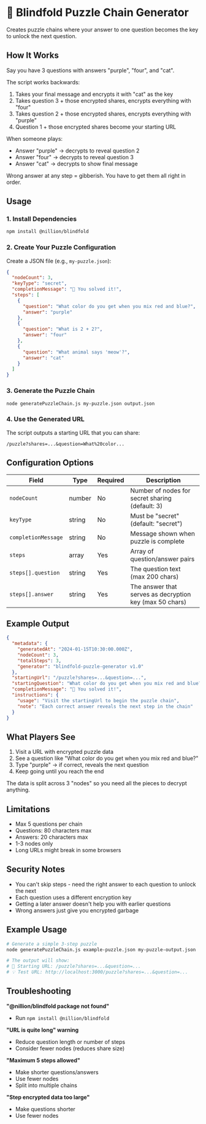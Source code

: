 # 🧩 Blindfold Puzzle Chain Generator

Creates puzzle chains where your answer to one question becomes the key to unlock the next question.

## How It Works

Say you have 3 questions with answers "purple", "four", and "cat".

The script works backwards:
1. Takes your final message and encrypts it with "cat" as the key
2. Takes question 3 + those encrypted shares, encrypts everything with "four"  
3. Takes question 2 + those encrypted shares, encrypts everything with "purple"
4. Question 1 + those encrypted shares become your starting URL

When someone plays:
- Answer "purple" → decrypts to reveal question 2
- Answer "four" → decrypts to reveal question 3  
- Answer "cat" → decrypts to show final message

Wrong answer at any step = gibberish. You have to get them all right in order.

## Usage

### 1. Install Dependencies
```bash
npm install @nillion/blindfold
```

### 2. Create Your Puzzle Configuration

Create a JSON file (e.g., `my-puzzle.json`):

```json
{
  "nodeCount": 3,
  "keyType": "secret",
  "completionMessage": "🎉 You solved it!",
  "steps": [
    {
      "question": "What color do you get when you mix red and blue?",
      "answer": "purple"
    },
    {
      "question": "What is 2 + 2?",
      "answer": "four"
    },
    {
      "question": "What animal says 'meow'?",
      "answer": "cat"
    }
  ]
}
```

### 3. Generate the Puzzle Chain

```bash
node generatePuzzleChain.js my-puzzle.json output.json
```

### 4. Use the Generated URL

The script outputs a starting URL that you can share:
```
/puzzle?shares=...&question=What%20color...
```

## Configuration Options

| Field | Type | Required | Description |
|-------|------|----------|-------------|
| `nodeCount` | number | No | Number of nodes for secret sharing (default: 3) |
| `keyType` | string | No | Must be "secret" (default: "secret") |
| `completionMessage` | string | No | Message shown when puzzle is complete |
| `steps` | array | Yes | Array of question/answer pairs |
| `steps[].question` | string | Yes | The question text (max 200 chars) |
| `steps[].answer` | string | Yes | The answer that serves as decryption key (max 50 chars) |

## Example Output

```json
{
  "metadata": {
    "generatedAt": "2024-01-15T10:30:00.000Z",
    "nodeCount": 3,
    "totalSteps": 3,
    "generator": "blindfold-puzzle-generator v1.0"
  },
  "startingUrl": "/puzzle?shares=...&question=...",
  "startingQuestion": "What color do you get when you mix red and blue?",
  "completionMessage": "🎉 You solved it!",
  "instructions": {
    "usage": "Visit the startingUrl to begin the puzzle chain",
    "note": "Each correct answer reveals the next step in the chain"
  }
}
```

## What Players See

1. Visit a URL with encrypted puzzle data
2. See a question like "What color do you get when you mix red and blue?"
3. Type "purple" → if correct, reveals the next question
4. Keep going until you reach the end

The data is split across 3 "nodes" so you need all the pieces to decrypt anything.

## Limitations

- Max 5 questions per chain
- Questions: 80 characters max  
- Answers: 20 characters max
- 1-3 nodes only
- Long URLs might break in some browsers

## Security Notes

- You can't skip steps - need the right answer to each question to unlock the next
- Each question uses a different encryption key  
- Getting a later answer doesn't help you with earlier questions
- Wrong answers just give you encrypted garbage

## Example Usage

```bash
# Generate a simple 3-step puzzle
node generatePuzzleChain.js example-puzzle.json my-puzzle-output.json

# The output will show:
# 🚀 Starting URL: /puzzle?shares=...&question=...
# 💡 Test URL: http://localhost:3000/puzzle?shares=...&question=...
```

## Troubleshooting

**"@nillion/blindfold package not found"**
- Run `npm install @nillion/blindfold`

**"URL is quite long" warning**
- Reduce question length or number of steps
- Consider fewer nodes (reduces share size)

**"Maximum 5 steps allowed"**
- Make shorter questions/answers
- Use fewer nodes  
- Split into multiple chains

**"Step encrypted data too large"**
- Make questions shorter
- Use fewer nodes